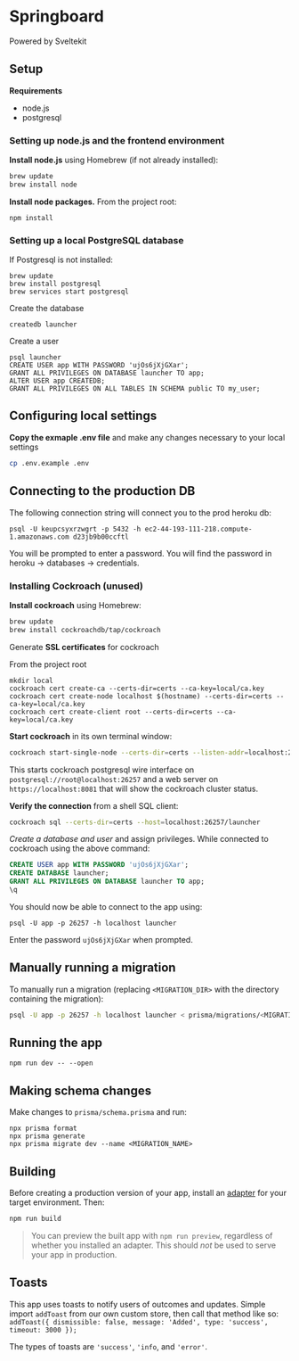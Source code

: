 # Springboard

Powered by Sveltekit

## Setup

**Requirements**

 - node.js
 - postgresql
 
### Setting up node.js and the frontend environment

**Install node.js** using Homebrew (if not already installed):
```zsh
brew update
brew install node
```
**Install node packages.** From the project root:

`npm install`

### Setting up a local PostgreSQL database

If Postgresql is not installed:
```
brew update
brew install postgresql
brew services start postgresql
```

Create the database
```
createdb launcher
```

Create a user
```
psql launcher
CREATE USER app WITH PASSWORD 'ujOs6jXjGXar';
GRANT ALL PRIVILEGES ON DATABASE launcher TO app;
ALTER USER app CREATEDB;
GRANT ALL PRIVILEGES ON ALL TABLES IN SCHEMA public TO my_user;
```

## Configuring local settings

**Copy the exmaple .env file** and make any changes necessary to your local settings

```zsh
cp .env.example .env
```

## Connecting to the production DB

The following connection string will connect you to the prod heroku db:
```
psql -U keupcsyxrzwgrt -p 5432 -h ec2-44-193-111-218.compute-1.amazonaws.com d23jb9b00ccftl
```
You will be prompted to enter a password. You will find the password in heroku -> databases -> credentials.

### Installing Cockroach (unused)

**Install cockroach** using Homebrew:
```zsh
brew update
brew install cockroachdb/tap/cockroach
```

Generate **SSL certificates** for cockroach

From the project root
```
mkdir local
cockroach cert create-ca --certs-dir=certs --ca-key=local/ca.key
cockroach cert create-node localhost $(hostname) --certs-dir=certs --ca-key=local/ca.key
cockroach cert create-client root --certs-dir=certs --ca-key=local/ca.key
```

**Start cockroach** in its own terminal window:

```zsh
cockroach start-single-node --certs-dir=certs --listen-addr=localhost:26257 --http-addr=localhost:8081
```

This starts cockroach postgresql wire interface on `postgresql://root@localhost:26257` and a web server on `https://localhost:8081` that will show the cockroach cluster status.

**Verify the connection** from a shell SQL client:

```zsh
cockroach sql --certs-dir=certs --host=localhost:26257/launcher
```

*Create a database and user* and assign privileges. While connected to cockroach using the above command:

```sql
CREATE USER app WITH PASSWORD 'ujOs6jXjGXar';
CREATE DATABASE launcher;
GRANT ALL PRIVILEGES ON DATABASE launcher TO app;
\q
```

You should now be able to connect to the app using:
```
psql -U app -p 26257 -h localhost launcher
```

Enter the password `ujOs6jXjGXar` when prompted.

## Manually running a migration

To manually run a migration (replacing `<MIGRATION_DIR>` with the directory containing the migration):
```zsh
psql -U app -p 26257 -h localhost launcher < prisma/migrations/<MIGRATION_DIR>/migration.sql
```

## Running the app

`npm run dev -- --open`

## Making schema changes

Make changes to `prisma/schema.prisma` and run:
```
npx prisma format
npx prisma generate
npx prisma migrate dev --name <MIGRATION_NAME>
```

## Building

Before creating a production version of your app, install an [adapter](https://kit.svelte.dev/docs#adapters) for your target environment. Then:

```bash
npm run build
```

> You can preview the built app with `npm run preview`, regardless of whether you installed an adapter. This should _not_ be used to serve your app in production.

## Toasts

This app uses toasts to notify users of outcomes and updates. Simple import `addToast` from our own custom store, then call that method like so:
`addToast({ dismissible: false, message: 'Added', type: 'success', timeout: 3000 });`

The types of toasts are `'success'`, `'info`, and `'error'`.
